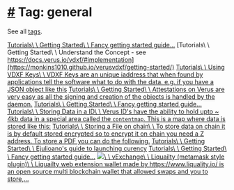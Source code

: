 # [\#](https://monkins1010.github.io/tags/general/\#tag-general) Tag: general

See all [tags](https://monkins1010.github.io/tags/).

[Tutorials\\
\\
Getting Started\\
\\
Fancy getting started guide...](https://monkins1010.github.io/verusid/getting-started/) [Tutorials\\
\\
Getting Started\\
\\
Understand the Concept - see https://docs.verus.io/vdxf/#implementation](https://monkins1010.github.io/verusvdxf/getting-started/) [Tutorials\\
\\
Using VDXF Keys\\
\\
VDXF Keys are an unique iaddress that when found by applications tell the software what to do with the data. e.g. if you have a JSON object like this](https://monkins1010.github.io/verusvdxf/getting-started-copy/) [Tutorials\\
\\
Getting Started\\
\\
Attestations on Verus are very easy as all the signing and creation of the objects is handled by the daemon.](https://monkins1010.github.io/attestations/getting-started/) [Tutorials\\
\\
Getting Started\\
\\
Fancy getting started guide...](https://monkins1010.github.io/veruscurrencies/getting-started/) [Tutorials\\
\\
Storing Data in a ID\\
\\
Verus ID's have the ability to hold upto ~ 4kb data in a special area called the `contentmap`. This is a map where data is stored like this:](https://monkins1010.github.io/verusstorage/getting-started/) [Tutorials\\
\\
Storing a File on chain\\
\\
To store data on chain it is by default stored encrypted so to encrypt it on chain you need a Z address. To store a PDF you can do the following.](https://monkins1010.github.io/verusstorage/storing-files/) [Tutorials\\
\\
Getting Started\\
\\
Ejulioano's guide to launching curency](https://monkins1010.github.io/discordchat/getting-started/) [Tutorials\\
\\
Getting Started\\
\\
Fancy getting started guide...](https://monkins1010.github.io/verusnft/getting-started/) [![](https://monkins1010.github.io/liquailtyvrsc.png)\\
\\
vExchange\\
\\
Liquailty (metamask style plugin)\\
\\
Liquailty web extension wallet made by https://www.liquality.io/ is an open source multi blockchain wallet that allowed swaps and you to store,...](https://monkins1010.github.io/vexchange/getting-started/)
